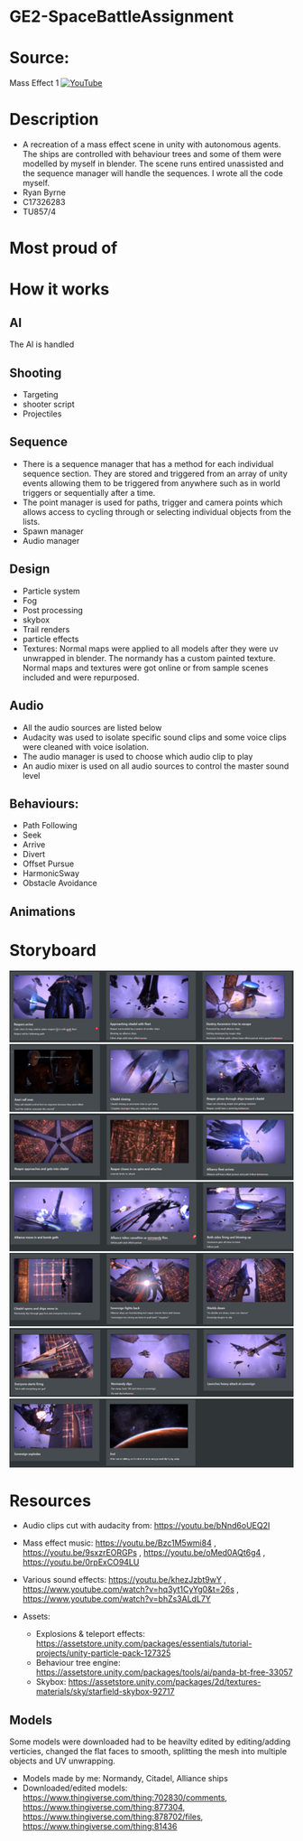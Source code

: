 # GE2-SpaceBattleAssignment


# Source:
Mass Effect 1
[![YouTube](https://www.youtube.com/static?gl=GB&template=terms)](https://youtu.be/bNnd6oUEQ2I)

# Description
* A recreation of a mass effect scene in unity with autonomous agents. The ships are controlled with behaviour trees and some of them were modelled by myself in blender. The scene runs entired unassisted and the sequence manager will handle the sequences. I wrote all the code myself.
* Ryan Byrne
* C17326283
* TU857/4

# Most proud of


# How it works

## AI
The AI is handled

## Shooting
* Targeting
* shooter script
* Projectiles

## Sequence
* There is a sequence manager that has a method for each individual sequence section. They are stored and triggered from an array of unity events allowing them to be triggered from anywhere such as in world triggers or sequentially after a time.
* The point manager is used for paths, trigger and camera points which allows access to cycling through or selecting individual objects from the lists.
* Spawn manager
* Audio manager

## Design
* Particle system
* Fog
* Post processing
* skybox
* Trail renders
* particle effects
* Textures: Normal maps were applied to all models after they were uv unwrapped in blender. The normandy has a custom painted texture. Normal maps and textures were got online or from sample scenes included and were repurposed.

## Audio
* All the audio sources are listed below
* Audacity was used to isolate specific sound clips and some voice clips were cleaned with voice isolation.
* The audio manager is used to choose which audio clip to play
* An audio mixer is used on all audio sources to control the master sound level


## Behaviours:
  * Path Following
  * Seek
  * Arrive
  * Divert
  * Offset Pursue
  * HarmonicSway
  * Obstacle Avoidance

## Animations

# Storyboard
![Storyboard](/images/Storyboard1.png)
![Storyboard](/images/Storyboard2.png)
![Storyboard](/images/Storyboard3.png)
![Storyboard](/images/Storyboard4.png)
![Storyboard](/images/Storyboard5.png)
![Storyboard](/images/Storyboard6.png)
![Storyboard](/images/Storyboard7.png)


# Resources
* Audio clips cut with audacity from: https://youtu.be/bNnd6oUEQ2I
* Mass effect music: https://youtu.be/Bzc1M5wmi84 , https://youtu.be/9sxzrEORGPs , https://youtu.be/oMed0AQt6g4 , https://youtu.be/0rpExCO94LU
* Various sound effects: https://youtu.be/khezJzbt9wY , https://www.youtube.com/watch?v=hq3yt1CyYg0&t=26s , https://www.youtube.com/watch?v=bhZs3ALdL7Y

* Assets:
  * Explosions & teleport effects: https://assetstore.unity.com/packages/essentials/tutorial-projects/unity-particle-pack-127325
  * Behaviour tree engine: https://assetstore.unity.com/packages/tools/ai/panda-bt-free-33057
  * Skybox: https://assetstore.unity.com/packages/2d/textures-materials/sky/starfield-skybox-92717

## Models
Some models were downloaded had to be heavilty edited by editing/adding verticies, changed the flat faces to smooth, splitting the mesh into multiple objects and UV unwrapping.
* Models made by me: Normandy, Citadel, Alliance ships
* Downloaded/edited models: https://www.thingiverse.com/thing:702830/comments, https://www.thingiverse.com/thing:877304, https://www.thingiverse.com/thing:878702/files, https://www.thingiverse.com/thing:81436

